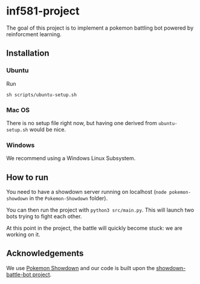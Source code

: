 # inf581-project

The goal of this project is to implement a pokemon battling bot powered by reinforcment learning.

## Installation

### Ubuntu

Run

```
sh scripts/ubuntu-setup.sh
```

### Mac OS

There is no setup file right now, but having one derived from `ubuntu-setup.sh` would be nice.

### Windows

We recommend using a Windows Linux Subsystem. 

## How to run

You need to have a showdown server running on localhost (`node pokemon-showdown` in the `Pokemon-Showdown` folder).

You can then run the project with `python3 src/main.py`. This will launch two bots trying to fight each other. 

At this point in the project, the battle will quickly become stuck: we are working on it.

## Acknowledgements

We use [Pokemon Showdown](https://github.com/Zarel/Pokemon-Showdown) and our code is built upon the [showdown-battle-bot project](https://github.com/Synedh/showdown-battle-bot). 
